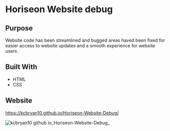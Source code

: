 # Horiseon Website debug

## Purpose
Website code has been streamlined and bugged areas haved been fixed for easier access to website updates and a smooth experience for website users.

## Built With
* HTML
* CSS

## Website
https://kcbryan10.github.io/Horiseon-Website-Debug/

![kcbryan10 github io_Horiseon-Website-Debug_](https://user-images.githubusercontent.com/90362572/134825825-b8993c30-42fb-4e46-bf2a-921e213c595f.png)
